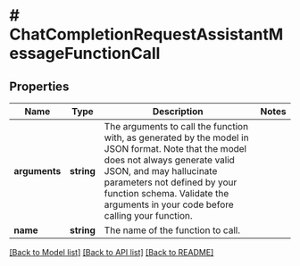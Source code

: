 # # ChatCompletionRequestAssistantMessageFunctionCall

## Properties

Name | Type | Description | Notes
------------ | ------------- | ------------- | -------------
**arguments** | **string** | The arguments to call the function with, as generated by the model in JSON format. Note that the model does not always generate valid JSON, and may hallucinate parameters not defined by your function schema. Validate the arguments in your code before calling your function. |
**name** | **string** | The name of the function to call. |

[[Back to Model list]](../../README.md#models) [[Back to API list]](../../README.md#endpoints) [[Back to README]](../../README.md)
